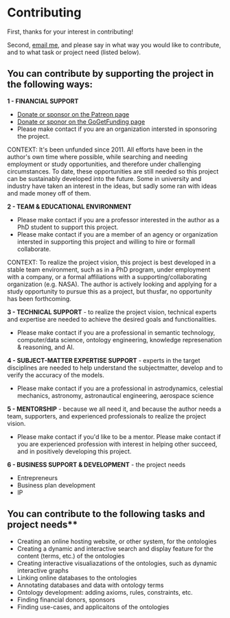 # Contributing

First, thanks for your interest in contributing!

Second, [email me](mailto:rrovetto@terpalum.umd.edu), and please say in what way you would like to contribute, and to what task or project need (listed below).

## You can contribute by supporting the project in the following ways:

**1 - FINANCIAL SUPPORT** 
* [Donate or sponsor on the Patreon page](www.patreon.com/user?u=6298778)
* [Donate or sponor on the GoGetFunding page](https://tinyurl.com/y9qegjsh) 
* Please make contact if you are an organization intersted in sponsoring the project.

CONTEXT: It's been unfunded since 2011. All efforts  have been in the author's own time where possible, while searching and needing employment or study opportunities, and therefore under challenging circumstances. To date, these opportunities are still needed so this project can be sustainably developed into the future. Some in university and industry have taken an interest in the ideas, but sadly some ran with ideas and made money off of them.

**2 - TEAM & EDUCATIONAL ENVIRONMENT** 
* Please make contact if you are a professor interested in the author as a PhD student to support this project.
* Please make contact if you are a member of an agency or organization intersted in supporting this project and willing to hire or formall collaborate.

CONTEXT: To realize the project vision, this project is best developed in a stable team environment, such as in a PhD program, under employment with a company, or a formal affiliations with a supporting/collaborating organization (e.g. NASA). 
The author is actively looking and applying for a study opportunity to pursue this as a project, but thusfar, no opportunity has been forthcoming.

**3 - TECHNICAL SUPPORT** - to realize the project vision, technical experts and expertise are needed to achieve the desired goals and functionalities. 
* Please make contact if  you are a professional in semantic technology, computer/data science, ontology engineering, knowledge represenation & reasoning, and AI. 

**4 - SUBJECT-MATTER EXPERTISE SUPPORT** - experts in the target disciplines are needed to help understand the subjectmatter, develop and to verify the accuracy of the models.
* Please make contact if you are a professional in astrodynamics, celestial mechanics, astronomy, astronautical engineering, aerospace science

**5 - MENTORSHIP** - because we all need it, and because the author needs a team, supporters, and experienced professionals to realize the project vision.  
* Please make contact if you'd like to be a mentor. Please make contact if you are experienced profession with interest in helping other succeed, and in positively developing this project. 

**6 - BUSINESS SUPPORT & DEVELOPMENT** - the project needs
* Entrepreneurs
* Business plan development
* IP


## You can contribute to the following tasks and project needs**
* Creating an online hosting website, or other system, for the ontologies
* Creating a dynamic and interactive search and display feature for the content (terms, etc.) of the ontologies
* Creating interactive visualiazations of the ontologies, such as dynamic interactive graphs
* Linking online databases to the ontologies
* Annotating databases and data with ontology terms
* Ontology development: adding axioms, rules, constraints, etc.
* Finding financial donors, sponsors
* Finding use-cases, and applicaitons of the ontologies
